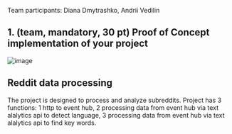 Team participants: Diana Dmytrashko, Andrii Vedilin

## 1. (team, mandatory, 30 pt) Proof of Concept implementation of your project

![image](https://user-images.githubusercontent.com/76747280/130845738-2d02a497-d43e-4f91-bf6d-923a5d9068a0.png)


## Reddit data processing

The project is designed to process and analyze subreddits. Project has 3 functions: 1 http to event hub, 2 processing data from event hub via text alalytics api to detect language, 3 processing data from event hub via text alalytics api to find key words.
